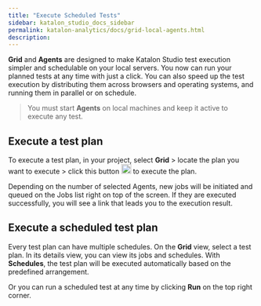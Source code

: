 ```yaml
---
title: "Execute Scheduled Tests"
sidebar: katalon_studio_docs_sidebar
permalink: katalon-analytics/docs/grid-local-agents.html 
description: 
---
```


**Grid** and **Agents** are designed to make Katalon Studio test execution simpler and schedulable on your local servers. You now can run your planned tests at any time with just a click. You can also speed up the test execution by distributing them across browsers and operating systems, and running them in parallel or on schedule.

> You must start **Agents** on local machines and keep it active to execute any test.

## Execute a test plan

To execute a test plan, in your project, select **Grid** > locate the plan you want to execute > click this button <img src="https://github.com/katalon-studio/docs-images/raw/master/katalon-analytics/docs/remote-execution/button.png" width="20" height=""> to execute the plan.

Depending on the number of selected Agents, new jobs will be initiated and queued on the Jobs list right on top of the screen. If they are executed successfully, you will see a link that leads you to the execution result.

## Execute a scheduled test plan

Every test plan can have multiple schedules. On the **Grid** view, select a test plan. In its details view, you can view its jobs and schedules. With **Schedules**, the test plan will be executed automatically based on the predefined arrangement.

Or you can run a scheduled test at any time by clicking **Run** on the top right corner.
